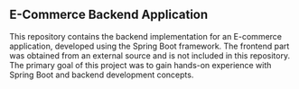 ## E-Commerce Backend Application
This repository contains the backend implementation for an E-commerce application, developed using the Spring Boot framework. The frontend part was obtained from an external source and is not included in this repository. The primary goal of this project was to gain hands-on experience with Spring Boot and backend development concepts.